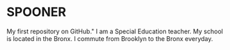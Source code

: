 # SPOONER
My first repository on GitHub."
I am a Special Education teacher.
My school is located in the Bronx.
I commute from Brooklyn to the Bronx everyday.
